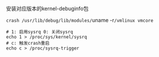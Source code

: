 安装对应版本的kernel-debuginfo包

`crash /usr/lib/debug/lib/modules/`uname -r`/vmlinux vmcore`


```
# 1: 启用sysrq 0: 关闭sysrq
echo 1 > /proc/sys/kernel/sysrq
# c: 触发crash重启
echo c > /proc/sysrq-trigger
```
